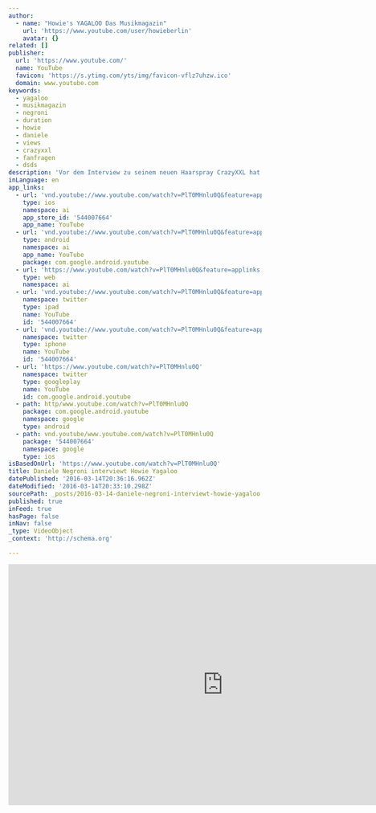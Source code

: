 ```yaml
---
author:
  - name: "Howie's YAGALOO Das Musikmagazin"
    url: 'https://www.youtube.com/user/howieberlin'
    avatar: {}
related: []
publisher:
  url: 'https://www.youtube.com/'
  name: YouTube
  favicon: 'https://s.ytimg.com/yts/img/favicon-vflz7uhzw.ico'
  domain: www.youtube.com
keywords:
  - yagaloo
  - musikmagazin
  - negroni
  - duration
  - howie
  - daniele
  - views
  - crazyxxl
  - fanfragen
  - dsds
description: 'Vor dem Interview zu seinem neuen Haarspray CrazyXXL hat DSDS-Star Daniele Negroni mal eben schnell seinen Interviewer interviewt und veräppelt... ;) - Abonniere den Kanal! http://www.youtube.com/subscription_center?add_user=howieberlin http://www.yagaloo.com - YAGALOO - das preisgekrönte Musikmagazin bietet wöchentlich auf mehreren Regional-TV-Sendern rund eine halbe Stunde Programm zum aktuellen Musikgeschehen.'
inLanguage: en
app_links:
  - url: 'vnd.youtube://www.youtube.com/watch?v=PlT0MHnlu0Q&feature=applinks'
    type: ios
    namespace: ai
    app_store_id: '544007664'
    app_name: YouTube
  - url: 'vnd.youtube://www.youtube.com/watch?v=PlT0MHnlu0Q&feature=applinks'
    type: android
    namespace: ai
    app_name: YouTube
    package: com.google.android.youtube
  - url: 'https://www.youtube.com/watch?v=PlT0MHnlu0Q&feature=applinks'
    type: web
    namespace: ai
  - url: 'vnd.youtube://www.youtube.com/watch?v=PlT0MHnlu0Q&feature=applinks'
    namespace: twitter
    type: ipad
    name: YouTube
    id: '544007664'
  - url: 'vnd.youtube://www.youtube.com/watch?v=PlT0MHnlu0Q&feature=applinks'
    namespace: twitter
    type: iphone
    name: YouTube
    id: '544007664'
  - url: 'https://www.youtube.com/watch?v=PlT0MHnlu0Q'
    namespace: twitter
    type: googleplay
    name: YouTube
    id: com.google.android.youtube
  - path: http/www.youtube.com/watch?v=PlT0MHnlu0Q
    package: com.google.android.youtube
    namespace: google
    type: android
  - path: vnd.youtube/www.youtube.com/watch?v=PlT0MHnlu0Q
    package: '544007664'
    namespace: google
    type: ios
isBasedOnUrl: 'https://www.youtube.com/watch?v=PlT0MHnlu0Q'
title: Daniele Negroni interviewt Howie Yagaloo
datePublished: '2016-03-14T20:36:16.962Z'
dateModified: '2016-03-14T20:33:10.298Z'
sourcePath: _posts/2016-03-14-daniele-negroni-interviewt-howie-yagaloo.md
published: true
inFeed: true
hasPage: false
inNav: false
_type: VideoObject
_context: 'http://schema.org'

---
```

<iframe src="https://cdn.embedly.com/widgets/media.html?src=https%3A%2F%2Fwww.youtube.com%2Fembed%2FPlT0MHnlu0Q%3Ffeature%3Doembed&amp;url=https%3A%2F%2Fwww.youtube.com%2Fwatch%3Fv%3DPlT0MHnlu0Q&amp;image=https%3A%2F%2Fi.ytimg.com%2Fvi%2FPlT0MHnlu0Q%2Fhqdefault.jpg&amp;key=b7d04c9b404c499eba89ee7072e1c4f7&amp;type=text%2Fhtml&amp;schema=youtube" width="854" height="480" scrolling="no" frameborder="0" allowfullscreen="allowfullscreen" style=""></iframe>